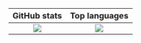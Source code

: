 GitHub stats             |  Top languages
:-------------------------:|:-------------------------:
![](https://github-readme-stats.vercel.app/api?username=miador&show_icons=true) |  ![](https://github-readme-stats.vercel.app/api/top-langs/?username=miador&hide=css,html,ruby)
